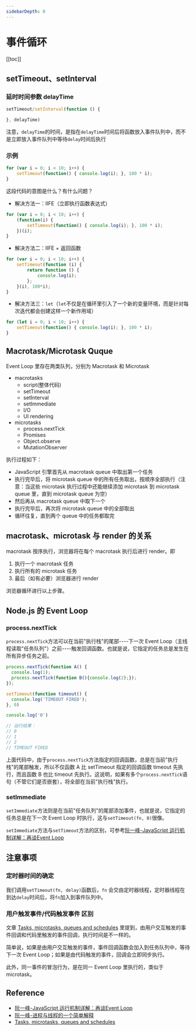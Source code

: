 ```yaml
---
sidebarDepth: 0
---
```


# 事件循环

[[toc]]

## setTimeout、setInterval

### 延时时间参数 delayTime

```js
setTimeout/setInterval(function () {

}, delayTime)
```

注意，`delayTime`的时间，是指在`delayTime`时间后将函数放入事件队列中，而不是立即放入事件队列中等待`delay`时间后执行

### 示例

```js
for (var i = 0; i < 10; i++) {
    setTimeout(function() { console.log(i); }, 100 * i);
}
```

这段代码的意图是什么？有什么问题？

- 解决方法一：IIFE（立即执行函数表达式）

```js
for (var i = 0; i < 10; i++) {
    (function(i) {
        setTimeout(function() { console.log(i); }, 100 * i);
    })(i);
}
```

- 解决方法二：IIFE + 返回函数

```js
for (var i = 0; i < 10; i++) {
    setTimeout(function (i) {
        return function () {
            console.log(i);
        };
    }(i), 100*i);
}
```

- 解决方法三：`let`（`let`不仅是在循环里引入了一个新的变量环境，而是针对每次迭代都会创建这样一个新作用域）

```js
for (let i = 0; i < 10; i++) {
    setTimeout(function() { console.log(i); }, 100 * i);
}
```

## Macrotask/Microtask Quque

Event Loop 里存在两类队列，分别为 Macrotask 和 Microtask

- macrotasks
  - script(整体代码)
  - setTimeout
  - setInterval
  - setImmediate
  - I/O
  - UI rendering
- microtasks
  - process.nextTick
  - Promises
  - Object.observe
  - MutationObserver

执行过程如下：

- JavaScript 引擎首先从 macrotask queue 中取出第一个任务
- 执行完毕后，将 microtask queue 中的所有任务取出，按顺序全部执行（注意：当这些 microtask 执行过程中还能继续添加 microtask 到 microtask queue 里，直到 microtask queue 为空）
- 然后再从 macrotask queue 中取下一个
- 执行完毕后，再次将 microtask queue 中的全部取出
- 循环往复，直到两个 queue 中的任务都取完

## macrotask、microtask 与 render 的关系

macrotask 按序执行，浏览器将在每个 macrotask 执行后进行 render。即

1. 执行一个 macrotask 任务
2. 执行所有的 microtask 任务
3. 最后（如有必要）浏览器进行 render

浏览器循环进行以上步骤。

## Node.js 的 Event Loop

### process.nextTick

`process.nextTick`方法可以在当前"执行栈"的尾部----下一次 Event Loop（主线程读取"任务队列"）之前----触发回调函数。也就是说，它指定的任务总是发生在所有异步任务之前。

```js
process.nextTick(function A() {
  console.log(1);
  process.nextTick(function B(){console.log(2);});
});

setTimeout(function timeout() {
  console.log('TIMEOUT FIRED');
}, 0)

console.log('0')

// 运行结果：
// 0
// 1
// 2
// TIMEOUT FIRED
```

上面代码中，由于`process.nextTick`方法指定的回调函数，总是在当前"执行栈"的尾部触发，所以不仅函数 A 比 setTimeout 指定的回调函数 timeout 先执行，而且函数 B 也比 timeout 先执行。这说明，如果有多个`process.nextTick`语句（不管它们是否嵌套），将全部在当前"执行栈"执行。

### setImmediate

`setImmediate`方法则是在当前"任务队列"的尾部添加事件，也就是说，它指定的任务总是在下一次 Event Loop 时执行，这与`setTimeout(fn, 0)`很像。

`setImmediate`方法与`setTimeout`方法的区别，可参考[阮一峰-JavaScript 运行机制详解：再谈Event Loop](http://www.ruanyifeng.com/blog/2014/10/event-loop.html)

## 注意事项

### 定时器时间的确定

我们调用`setTimeout(fn, delay)`函数后，`fn` 会交由定时器线程，定时器线程在到达`delay`时间后，将`fn`加入到事件队列中。

### 用户触发事件/代码触发事件 区别

文章 [Tasks, microtasks, queues and schedules](https://jakearchibald.com/2015/tasks-microtasks-queues-and-schedules/) 里提到，由用户交互触发的事件回调和代码里触发的事件回调，执行时间是不一样的。

简单说，如果是由用户交互触发的事件，事件回调函数会加入到任务队列中，等待下一次 Event Loop；如果是由代码触发的事件，回调会立即同步执行。

此外，同一事件的冒泡行为，是在同一 Event Loop 里执行的，类似于 microtask。

## Reference

- [阮一峰-JavaScript 运行机制详解：再谈Event Loop](http://www.ruanyifeng.com/blog/2014/10/event-loop.html)
- [阮一峰-进程与线程的一个简单解释](http://www.ruanyifeng.com/blog/2013/04/processes_and_threads.html)
- [Tasks, microtasks, queues and schedules](https://jakearchibald.com/2015/tasks-microtasks-queues-and-schedules/)
